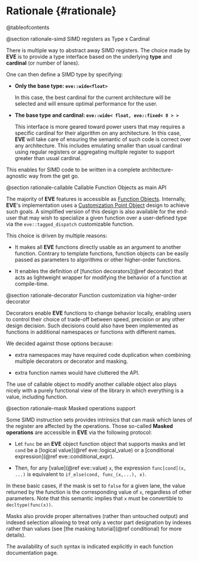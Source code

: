 Rationale {#rationale}
=========

@tableofcontents

@section rationale-simd SIMD registers as Type x Cardinal

There is multiple way to abstract away SIMD registers. The choice made by **EVE** is to provide
a type interface based on the underlying **type** and **cardinal** (or number of lanes).

One can then define a SIMD type by specifying:

  - **Only the base type: `eve::wide<float>`**

    In this case, the best cardinal for the current architecture
    will be selected and will ensure optimal performance for the user.

  - **The base type and cardinal: `eve::wide< float, eve::fixed< 8 > >`**

    This interface is more geared toward power users that may requires a specific cardinal for
    their algorithm on any architecture. In this case, **EVE** will take care of ensuring the
    semantic of such code is correct over any architecture. This includes emulating smaller than
    usual cardinal using regular registers or aggregating multiple register to support greater
    than usual cardinal.

This enables for SIMD code to be written in a complete architecture-agnostic way from the get go.

@section rationale-callable Callable Function Objects as main API

The majority of **EVE** features is accessible as [Function Objects](https://en.cppreference.com/w/cpp/named_req/FunctionObject).
Internally, **EVE**'s implementation uses a [Customization Point Object](http://eel.is/c++draft/customization.point.object#1)
design to achieve such goals. A simplified version of this design is also available for the end-user
that may wish to specialize a given function over a user-defined type via the `eve::tagged_dispatch`
customizable function.

This choice is driven by multiple reasons:

 - It makes all **EVE** functions directly usable as an argument to another function. Contrary to
   template functions, function objects can be easily passed as parameters to algorithms or other
   higher-order functions.

 - It enables the definition of [function decorators](@ref decorator) that acts as lightweight
   wrapper for modifying the behavior of a function at compile-time.

@section rationale-decorator Function customization via higher-order decorator

Decorators enable **EVE** functions to change behavior locally, enabling users to control their
choice of trade-off between speed, precision or any other design decision. Such decisions could also
have been implemented as functions in additional namespaces or functions with different names.

We decided against those options because:

  - extra namespaces may have required code duplication when combining multiple decorators or decorator
    and masking.

  - extra function names would have cluttered the API.

The use of callable object to modify another callable object also plays nicely with a purely
functional view of the library in which everything is a value, including function.

@section rationale-mask Masked operations support

Some SIMD instruction sets provides intrinsics that can mask which lanes of the register are
affected by the operations. Those so-called **Masked operations** are accessible in **EVE** via the
following protocol:

  - Let `func` be an **EVE** object function object that supports masks and let `cond`
    be a [logical value](@ref eve::logical_value) or a [conditional expression](@ref eve::conditional_expr).

  - Then, for any [value](@ref eve::value) `x`, the expression `func[cond](x, ...)`
    is equivalent to `if_else(cond, func_(x,...), x)`.

In these basic cases, if the mask is set to `false` for a given lane, the value returned by the
function is the corresponding value of `x`, regardless of other parameters. Note that this semantic
implies that `x` must be convertible to `decltype(func(x))`.

Masks also provide proper alternatives (rather than untouched output) and indexed selection allowing
to treat only a vector part designation by indexes rather than values
(see [the masking tutorial](@ref conditional) for more details).

The availability of such syntax is indicated explicitly in each function documentation page.
